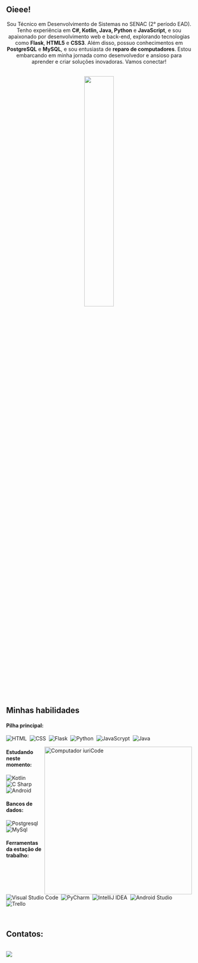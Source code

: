 ## Oieee!

<p align="center">Sou Técnico em Desenvolvimento de Sistemas no SENAC (2° período EAD)</strong>. Tenho experiência em <strong>C#, Kotlin, Java, Python</strong> e <strong>JavaScript</strong>, e sou apaixonado por desenvolvimento web e back-end, explorando tecnologias como <strong>Flask</strong>, <strong>HTML5</strong> e <strong>CSS3</strong>. Além disso, possuo conhecimentos em <strong>PostgreSQL</strong> e <strong>MySQL</strong>, e sou entusiasta de <strong>reparo de computadores</strong>. Estou embarcando em minha jornada como desenvolvedor e ansioso para aprender e criar soluções inovadoras. Vamos conectar!</p>&nbsp;

<div  align="center" style="margin-bottom:100px">
  <a href="https://github.com/MMatteuss">
<!--     <img width=40% align="center" src="https://github-readme-stats.vercel.app/api?username=MMatteuss&show_icons=true&theme=dark" href="google.com" /> -->
    <img width=40% align="center" src="https://github-readme-stats.vercel.app/api/top-langs/?username=MMatteuss&layout=compact&theme=dark" />
  </a>
</div>
 
 &nbsp;
 &nbsp;



## Minhas habilidades

#### Pilha principal:
![HTML](https://img.shields.io/badge/HTML5-E34F26?style=for-the-badge&logo=html5&logoColor=white)&nbsp;
![CSS](https://img.shields.io/badge/CSS3-1572B6?style=for-the-badge&logo=css3&logoColor=white)&nbsp;
![Flask](https://img.shields.io/badge/Flask-000000?style=for-the-badge&logo=flask&logoColor=white)&nbsp;
![Python](https://img.shields.io/badge/Python-14354C?style=for-the-badge&logo=python&logoColor=white)&nbsp;
![JavaScrypt](https://img.shields.io/badge/JavaScript-323330?style=for-the-badge&logo=javascript&logoColor=F7DF1E)&nbsp;
![Java](https://img.shields.io/badge/java-%23ED8B00.svg?style=for-the-badge&logo=openjdk&logoColor=white)&nbsp;
<!-- ![GitHub](https://img.shields.io/badge/GitHub-100000?style=for-the-badge&logo=github&logoColor=white)&nbsp; -->

<img src="https://raw.githubusercontent.com/MicaelliMedeiros/micaellimedeiros/master/image/computer-illustration.png" min-width="400px" max-width="400px" width="400px" align="right" alt="Computador iuriCode">



#### Estudando neste momento:

![Kotlin](https://img.shields.io/badge/Kotlin-0095D5?&style=for-the-badge&logo=kotlin&logoColor=white)&nbsp;
![C Sharp](https://img.shields.io/badge/C_Sharp-7c118f?style=for-the-badge&logo=CSharp&logoColor=white)&nbsp;
![Android](https://img.shields.io/badge/Android-3DDC84?style=for-the-badge&logo=android&logoColor=white)&nbsp;


#### Bancos de dados:
![Postgresql](https://img.shields.io/badge/PostgreSQL-316192?style=for-the-badge&logo=postgresql&logoColor=white)&nbsp;
![MySql](https://img.shields.io/badge/mySql-323330?style=for-the-badge&logo=mysql&logoColor=blue)&nbsp;


#### Ferramentas da estação de trabalho:
![Visual Studio Code](https://img.shields.io/badge/Visual%20Studio%20Code-0078d7.svg?style=for-the-badge&logo=visual-studio-code&logoColor=white)&nbsp;
![PyCharm](https://img.shields.io/badge/pycharm-143?style=for-the-badge&logo=pycharm&logoColor=black&color=black&labelColor=green)&nbsp;
![IntelliJ IDEA](https://img.shields.io/badge/IntelliJIDEA-000000.svg?style=for-the-badge&logo=intellij-idea&logoColor=white)&nbsp;
![Android Studio](https://img.shields.io/badge/Android%20Studio-3DDC84.svg?style=for-the-badge&logo=android-studio&logoColor=white)&nbsp;
![Trello](https://img.shields.io/badge/Trello-0052CC?style=for-the-badge&logo=trello&logoColor=white)&nbsp;&nbsp;

&nbsp;
&nbsp;
&nbsp;


## Contatos:
<!--
<a href="" target="_blank">
  <img src="https://img.shields.io/badge/Discord-%235865F2.svg?style=for-the-badge&logo=discord&logoColor=white">
</a>

<a href="https://www.linkedin.com/in/mmatteuss/" target="_blank">
  <img src="https://img.shields.io/badge/linkedin-%230077B5.svg?style=for-the-badge&logo=linkedin&logoColor=white">
</a>
--> 
<br>
<a href="https://www.instagram.com/oemodeti" target="_blank">
  <img src="https://img.shields.io/badge/-Instagram-%23E4405F?style=for-the-badge&logo=instagram&logoColor=white">
</a>

